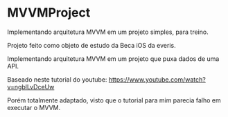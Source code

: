 # MVVMProject
Implementando arquitetura MVVM em um projeto simples, para treino.

Projeto feito como objeto de estudo da Beca iOS da everis.

Implementando arquitetura MVVM em um projeto que puxa dados de uma API.

Baseado neste tutorial do youtube: https://www.youtube.com/watch?v=ngblLvDceUw

Porém totalmente adaptado, visto que o tutorial para mim parecia falho em executar o MVVM.
